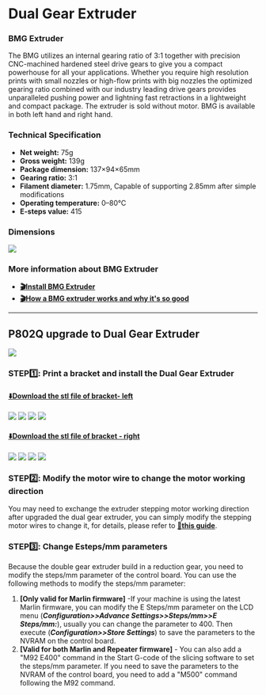 # Dual Gear Extruder
### BMG Extruder
The BMG utilizes an internal gearing ratio of 3:1 together with precision CNC-machined hardened steel drive gears to give you a compact powerhouse for all your applications.
Whether you require high resolution prints with small nozzles or high-flow prints with big nozzles the optimized gearing ratio combined with our industry leading drive gears provides unparalleled pushing power and lightning fast retractions in a lightweight and compact package.
The extruder is sold without motor.
BMG is available in both left hand and right hand. 
### Technical Specification
- **Net weight:** 75g
- **Gross weight:** 139g
- **Package dimension:** 137×94×65mm
- **Gearing ratio:** 3:1
- **Filament diameter:** 1.75mm, Capable of supporting 2.85mm after simple modifications
- **Operating temperature:** 0–80°C
- **E-steps value:** 415
### Dimensions
![](BMG-Size.jpg)

### More information about BMG Extruder
- **[:clapper:Install BMG Extruder ](https://youtu.be/87OYybHhPFA)**
- **[:clapper:How a BMG extruder works and why it's so good](https://youtu.be/f2KTWnF3r1k)**

-----
## P802Q upgrade to Dual Gear Extruder
![](./P802Q/QR2_BMG.jpg)
### STEP:one:: Print a bracket and install the Dual Gear Extruder
#### [:arrow_down:Download the stl file of bracket- left](./P802Q/BMG_BR_L.zip)
![](./P802Q/L1.jpg)
![](./P802Q/L2.jpg)
![](./P802Q/L3.jpg)
![](./P802Q/L4.jpg)
#### [:arrow_down:Download the stl file of bracket - right](./P802Q/BMG_BR_R.zip)
![](./P802Q/R1.jpg)
![](./P802Q/R2.jpg)
![](./P802Q/R3.jpg)
![](./P802Q/R4.jpg)
### STEP:two:: Modify the motor wire to change the motor working direction
You may need to exchange the extruder stepping motor working direction after upgraded the dual gear extruder, you can simply modify the stepping motor wires to change it, for details, please refer to [:book:**this guide**](https://github.com/ZONESTAR3D/Upgrade-kit-guide/tree/main/Motor_Driver#how-to-change-working-direction-by-exchange-motor-wiring).
### STEP:three:: Change Esteps/mm parameters
Because the double gear extruder build in a reduction gear, you need to modify the steps/mm parameter of the control board. You can use the following methods to modify the steps/mm parameter:    
1. **[Only valid for Marlin firmware]** -If your machine is using the latest Marlin firmware, you can modify the E Steps/mm parameter on the LCD menu (***Configuration>>Advance Settings>>Steps/mm>>E Steps/mm:***), usually you can change the parameter to 400. Then execute (***Configuration>>Store Settings***) to save the parameters to the NVRAM on the control board.
2. **[Valid for both Marlin and Repeater firmware]** - You can also add a "M92 E400" command in the Start G-code of the slicing software to set the steps/mm parameter. If you need to save the parameters to the NVRAM of the control board, you need to add a "M500" command following the M92 command.

<!-- -----
## Z9V5Pro upgrade to Dual Gear Extruder
**[:clapper: Video turorial]()** -->


